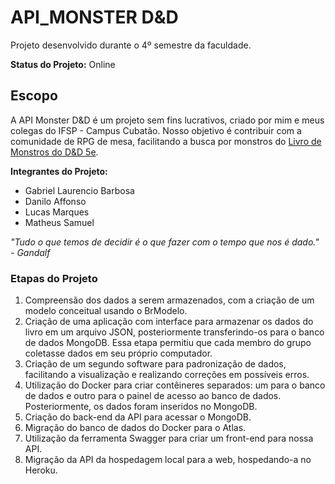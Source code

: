 # API_MONSTER D&D

Projeto desenvolvido durante o 4º semestre da faculdade.

**Status do Projeto:** Online

## Escopo

A API Monster D&D é um projeto sem fins lucrativos, criado por mim e meus colegas do IFSP - Campus Cubatão. Nosso objetivo é contribuir com a comunidade de RPG de mesa, facilitando a busca por monstros do [Livro de Monstros do D&D 5e](https://drive.google.com/open?id=15OF2ErP_6eLK5rrA-qKuHJCaIlWgzRDW).

**Integrantes do Projeto:**
- Gabriel Laurencio Barbosa
- Danilo Affonso
- Lucas Marques
- Matheus Samuel

*"Tudo o que temos de decidir é o que fazer com o tempo que nos é dado." - Gandalf*

### Etapas do Projeto

1. Compreensão dos dados a serem armazenados, com a criação de um modelo conceitual usando o BrModelo.
2. Criação de uma aplicação com interface para armazenar os dados do livro em um arquivo JSON, posteriormente transferindo-os para o banco de dados MongoDB. Essa etapa permitiu que cada membro do grupo coletasse dados em seu próprio computador.
3. Criação de um segundo software para padronização de dados, facilitando a visualização e realizando correções em possíveis erros.
4. Utilização do Docker para criar contêineres separados: um para o banco de dados e outro para o painel de acesso ao banco de dados. Posteriormente, os dados foram inseridos no MongoDB.
5. Criação do back-end da API para acessar o MongoDB.
6. Migração do banco de dados do Docker para o Atlas.
7. Utilização da ferramenta Swagger para criar um front-end para nossa API.
8. Migração da API da hospedagem local para a web, hospedando-a no Heroku.
